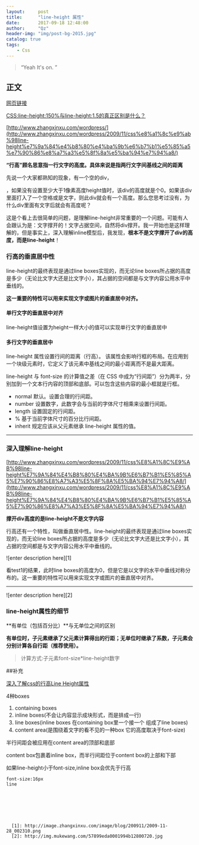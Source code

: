 ```yaml
---
layout:     post
title:      "line-height 属性"
date:       2017-09-18 12:48:00
author:     "Qz"
header-img: "img/post-bg-2015.jpg"
catalog: true
tags:
    - Css
---
```


> “Yeah It's on. ”


## 正文
[网页链接](http://www.w3school.com.cn/cssref/pr_dim_line-height.asp)

[CSS:line-height:150%与line-height:1.5的真正区别是什么？](CSS:line-height:150%与line-height:1.5的真正区别是什么？)



[http://www.zhangxinxu.com/wordpress/](http://www.zhangxinxu.com/wordpress/2009/11/css%e8%a1%8c%e9%ab%98line-height%e7%9a%84%e4%b8%80%e4%ba%9b%e6%b7%b1%e5%85%a5%e7%90%86%e8%a7%a3%e5%8f%8a%e5%ba%94%e7%94%a8/)


**“行高”顾名思意指一行文字的高度。具体来说是指两行文字间基线之间的距离**


先说一个大家都熟知的现象，有一个空的div，<div></div>，如果没有设置至少大于1像素高度height值时，该div的高度就是个0。如果该div里面打入了一个空格或是文字，则此div就会有一个高度。那么您思考过没有，为什么div里面有文字后就会有高度呢？

这是个看上去很简单的问题，是理解line-height非常重要的一个问题。可能有人会跟认为是：文字撑开的！文字占据空间，自然将div撑开。我一开始也是这样理解的，但是事实上，深入理解inline模型后，我发现，**根本不是文字撑开了div的高度，而是line-height**！

### 行高的垂直居中性

line-height的最终表现是通过line boxes实现的，而无论line boxes所占据的高度是多少（无论比文字大还是比文字小），其占据的空间都是与文字内容公用水平中垂线的。


**这一重要的特性可以用来实现文字或图片的垂直居中对齐。**


#### 单行文字的垂直居中对齐
line-height值设置为height一样大小的值可以实现单行文字的垂直居中


#### 多行文字的垂直居中




line-height 属性设置行间的距离（行高）。
该属性会影响行框的布局。在应用到一个块级元素时，它定义了该元素中基线之间的最小距离而不是最大距离。

line-height 与 font-size 的计算值之差（在 CSS 中成为“行间距”）分为两半，分别加到一个文本行内容的顶部和底部。可以包含这些内容的最小框就是行框。

* normal	默认。设置合理的行间距。
* number	设置数字，此数字会与当前的字体尺寸相乘来设置行间距。
* length	设置固定的行间距。
* %	基于当前字体尺寸的百分比行间距。
* inherit	规定应该从父元素继承 line-height 属性的值。


----------

### 深入理解line-height

[http://www.zhangxinxu.com/wordpress/2009/11/css%E8%A1%8C%E9%AB%98line-height%E7%9A%84%E4%B8%80%E4%BA%9B%E6%B7%B1%E5%85%A5%E7%90%86%E8%A7%A3%E5%8F%8A%E5%BA%94%E7%94%A8/](http://www.zhangxinxu.com/wordpress/2009/11/css%E8%A1%8C%E9%AB%98line-height%E7%9A%84%E4%B8%80%E4%BA%9B%E6%B7%B1%E5%85%A5%E7%90%86%E8%A7%A3%E5%8F%8A%E5%BA%94%E7%94%A8/)

<strong>撑开div高度的是line-height不是文字内容</strong>

行高还有一个特性，叫做垂直居中性。line-height的最终表现是通过line boxes实现的，而无论line boxes所占据的高度是多少（无论比文字大还是比文字小），其占据的空间都是与文字内容公用水平中垂线的。


![enter description here][1]

看test1的结果，此时line boxes的高度为0，但是它是以文字的水平中垂线对称分布的。这一重要的特性可以用来实现文字或图片的垂直居中对齐。

----------


![enter description here][2]



### line-height属性的细节
**有单位（包括百分比）**与无单位之间的区别

**有单位时，子元素继承了父元素计算得出的行距；无单位时继承了系数，子元素会分别计算各自行距（推荐使用）。**

>计算方式:子元素font-size*line-height数字


##补充

[深入了解css的行高Line Height属性](http://www.cnblogs.com/fengzheng126/archive/2012/05/18/2507632.html)


4种boxes
1. containing boxes
2. inline boxes(不会让内容显示成块形式，而是排成一行)
3. line boxes(inline boxes 在containing box里一个接一个 组成了line boxes)
4. content area(是围绕着文字的看不见的一种box 它的高度取决于font-size)


半行间距会被应用在content area的顶部和底部


content box包裹着inline box，而半行间距位于content box的上部和下部


如果line-height小于font-size,inline box会优先于行高
```
font-size:16px
line







  [1]: http://image.zhangxinxu.com/image/blog/200911/2009-11-28_002310.png
  [2]: http://img.mukewang.com/57899eda0001994b12800720.jpg